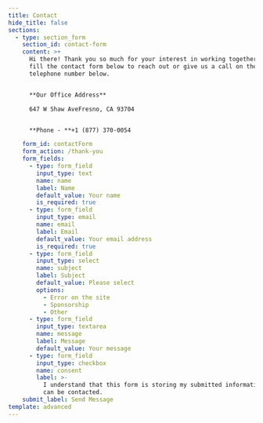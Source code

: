 ```yaml
---
title: Contact
hide_title: false
sections:
  - type: section_form
    section_id: contact-form
    content: >+
      Hi there! Thank you so much for your interest in working together. Please
      fill the contact form below to reach out or give us a call on the
      telephone number below.


      **Our Office Address**

      647 W Shaw AveFresno, CA 93704


      **Phone - **+1 (877) 370-0054

    form_id: contactForm
    form_action: /thank-you
    form_fields:
      - type: form_field
        input_type: text
        name: name
        label: Name
        default_value: Your name
        is_required: true
      - type: form_field
        input_type: email
        name: email
        label: Email
        default_value: Your email address
        is_required: true
      - type: form_field
        input_type: select
        name: subject
        label: Subject
        default_value: Please select
        options:
          - Error on the site
          - Sponsorship
          - Other
      - type: form_field
        input_type: textarea
        name: message
        label: Message
        default_value: Your message
      - type: form_field
        input_type: checkbox
        name: consent
        label: >-
          I understand that this form is storing my submitted information so I
          can be contacted.
    submit_label: Send Message
template: advanced
---
```

